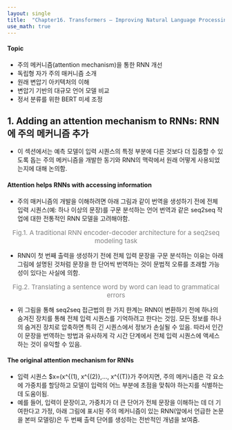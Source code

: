 ```yaml
---
layout: single
title:  "Chapter16. Transformers – Improving Natural Language Processing with Attention Mechanisms: 트랜스포머 – 주의 메커니즘을 통한 자연어 처리 개선"
use_math: true
---
```


#### Topic

* 주의 메커니즘(attention mechanism)을 통한 RNN 개선
* 독립형 자가 주의 매커니즘 소개
* 원래 변압기 아키텍처의 이해
* 변압기 기반의 대규모 언어 모델 비교
* 정서 분류를 위한 BERT 미세 조정

## 1. Adding an attention mechanism to RNNs: RNN에 주의 메커니즘 추가

* 이 섹션에서는 예측 모델이 입력 시퀀스의 특정 부분에 다른 것보다 더 집중할 수 있도록 돕는 주의 메커니즘을 개발한 동기와 RNN의 맥락에서 원래 어떻게 사용되었는지에 대해 논의함.


#### Attention helps RNNs with accessing information

* 주의 매커니즘의 개발을 이해하려면 아래 그림과 같이 번역을 생성하기 전에 전체 입력 시퀀스(예: 하나 이상의 문장)를 구문 분석하는 언어 번역과 같은 seq2seq 작업에 대한 전통적인 RNN 모델을 고려해야함.

<figcaption style="text-align:center; font-size:15px; color:#808080">
Fig.1. A traditional RNN encoder-decoder architecture for a seq2seq modeling task
</figcaption>

* RNN이 첫 번째 출력을 생성하기 전에 전체 입력 문장을 구문 분석하는 이유는 아래 그림에 설명된 것처럼 문장을 한 단어씩 번역하는 것이 문법적 오류를 초래할 가능성이 있다는 사실에 의함.

<figcaption style="text-align:center; font-size:15px; color:#808080">
Fig.2. Translating a sentence word by word can lead to grammatical errors
</figcaption>

* 위 그림을 통해 seq2seq 접근법의 한 가지 한계는 RNN이 변환하기 전에 하나의 숨겨진 장치를 통해 전체 입력 시퀀스를 기억하려고 한다는 것임. 모든 정보를 하나의 숨겨진 장치로 압축하면 특히 긴 시퀀스에서 정보가 손실될 수 있음. 따라서 인간이 문장을 번역하는 방법과 유사하게 각 시간 단계에서 전체 입력 시퀀스에 액세스하는 것이 유익할 수 있음.

#### The original attention mechanism for RNNs

* 입력 시퀀스 $x=(x^{(1), x^{(2)},..., x^{(T)}가 주어지면, 주의 메커니즘은 각 요소에 가중치를 할당하고 모델이 입력의 어느 부분에 초점을 맞춰야 하는지를 식별하는 데 도움이됨. 
* 예를 들어, 입력이 문장이고, 가중치가 더 큰 단어가 전체 문장을 이해하는 데 더 기여한다고 가정, 아래 그림에 표시된 주의 메커니즘이 있는 RNN(앞에서 언급한 논문을 본떠 모델링)은 두 번째 출력 단어를 생성하는 전반적인 개념을 보여줌. 






